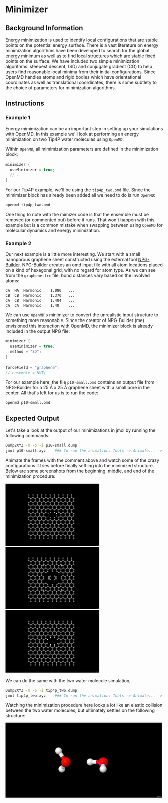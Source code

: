 # Minimizer

## Background Information

Energy minimization is used to identify local configurations that are stable points on the potential energy surface. There is a vast literature on energy minimization algorithms have been developed to search for the global energy minimum as well as to find local structures which are stable fixed points on the surface. We have included two simple minimization algorithms: steepest descent, (SD) and conjugate gradient (CG) to help users find reasonable local minima from their initial configurations. Since OpenMD handles atoms and rigid bodies which have orientational coordinates as well as translational coordinates, there is some subtlety to the choice of parameters for minimization algorithms.

## Instructions

### Example 1

Energy mimimization can be an important step in setting up your simulations with OpenMD. In this example we'll look at performing an energy minimization on two Tip4P water molecules using `OpenMD`. 

Within `OpenMD`, all mimimization parameters are defined in the minimization block:
```C++
minimizer {
  useMinimizer = true;
  // ...
}
```

For our Tip4P example, we'll be using the `tip4p_two.omd` file. Since the mimimizer block has already been added all we need to do is run `OpenMD`:
```bash
openmd tip4p_two.omd
```

One thing to note with the mimizer code is that the ensemble must be removed (or commented out) before it runs. That won't happen with this example but is a common mistake when swapping between using `OpenMD` for molecular dynamics and energy minimization.

### Example 2

Our next example is a little more interesting. We start with a small nanoporous graphene sheet constructed using the external tool [NPG-Builder](https://github.com/crdrisko/nd-grad/tree/main). NPG-Builder creates an omd input file with all atom locations placed on a kind of hexagonal grid, with no regard for atom type. As we can see from the `graphene.frc` file, bond distances vary based on the involved atoms:
```
CA	HA	Harmonic	1.080	...
CB	CB	Harmonic	1.370	...
CA	CB	Harmonic	1.404	...
CA	CA	Harmonic	1.40	...
```

We can use `OpenMD`'s minimizer to convert the unrealistic input structure to something more reasonable. Since the creator of NPG-Builder (me) envisioned this interaction with OpenMD, the minimizer block is already included in the output NPG file:
```C++
minimizer {
  useMinimizer = true;
  method = "SD";
}

forceField = "graphene";
// ensemble = NVT;
```

For our example here, the file `p10-small.omd` contains an output file from NPG-Builder for a 25 &#8491; x 25 &#8491; graphene sheet with a small pore in the center. All that's left for us is to run the code:
```bash
openmd p10-small.omd
```

## Expected Output

Let's take a look at the output of our minimizations in jmol by running the following commands:
```bash
Dump2XYZ -m -b -i p10-small.dump 
jmol p10-small.xyz    ### To run the animation: Tools -> Animate... -> Once
```

Animate the frames with the comment above and watch some of the crazy configurations it tries before finally settling into the minimized structure. Below are some screenshots from the beginning, middle, and end of the minimization procedure:
<p float="left">
  <img src="../figures/p10-small_f1.png" alt="image" width="300" height="auto"/>
  <img src="../figures/p10-small_f8.png" alt="image" width="300" height="auto"/>
  <img src="../figures/p10-small_f149.png" alt="image" width="300" height="auto"/>
</p>

We can do the same with the two water molecule simulation, 

```bash
Dump2XYZ -m -b -i tip4p_two.dump 
jmol tip4p_two.xyz    ### To run the animation: Tools -> Animate... -> Once
```

Watching the minimization procedure here looks a lot like an elastic collision between the two water molecules, but ultimately settles on the following structure:

<img src="../figures/tip4p_two.png" alt="image" width="500" height="auto"/>
